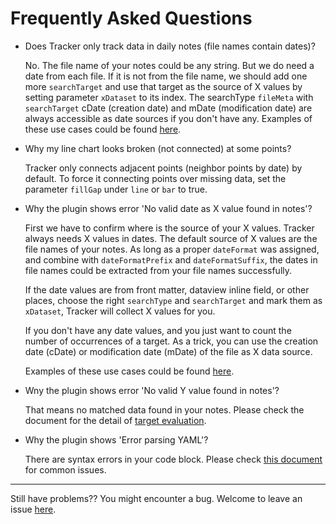 # Frequently Asked Questions

- Does Tracker only track data in daily notes (file names contain dates)?

  No. The file name of your notes could be any string. But we do need a date from each file. If it is not from the file name, we should add one more `searchTarget` and use that target as the source of X values by setting parameter `xDataset` to its index. The searchType `fileMeta` with `searchTarget` cDate (creation date) and mDate (modification date) are always accessible as date sources if you don't have any. Examples of these use cases could be found [here](https://github.com/greater-than/Obsidian-TrackerGT/blob/main/examples/TestXDataset.md).

- Why my line chart looks broken (not connected) at some points?

  Tracker only connects adjacent points (neighbor points by date) by default. To force it connecting points over missing data, set the parameter `fillGap` under `line` or `bar` to true.

- Why the plugin shows error 'No valid date as X value found in notes'?

  First we have to confirm where is the source of your X values. Tracker always needs X values in dates. The default source of X values are the file names of your notes. As long as a proper `dateFormat` was assigned, and combine with `dateFormatPrefix` and `dateFormatSuffix`, the dates in file names could be extracted from your file names successfully.

  If the date values are from front matter, dataview inline field, or other places, choose the right `searchType` and `searchTarget` and mark them as `xDataset`, Tracker will collect X values for you.

  If you don't have any date values, and you just want to count the number of occurrences of a target. As a trick, you can use the creation date (cDate) or modification date (mDate) of the file as X data source.

  Examples of these use cases could be found [here](https://github.com/greater-than/Obsidian-TrackerGT/blob/main/examples/TestXDataset.md).

- Wny the plugin shows error 'No valid Y value found in notes'?

  That means no matched data found in your notes. Please check the document for the detail of [target evaluation](https://github.com/greater-than/Obsidian-TrackerGT/blob/main/docs/TargetEvaluation.md).

- Why the plugin shows 'Error parsing YAML'?

  There are syntax errors in your code block. Please check [this document](https://github.com/greater-than/Obsidian-TrackerGT/blob/main/docs/YAML.md) for common issues.

---

Still have problems?? You might encounter a bug.
Welcome to leave an issue [here](https://github.com/greater-than/Obsidian-TrackerGT/issues).
